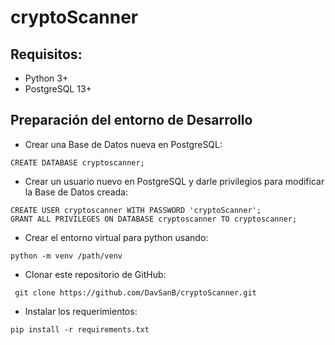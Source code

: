 # cryptoScanner

## Requisitos:
 - Python 3+
 - PostgreSQL 13+
## Preparación del entorno de Desarrollo

 - Crear una Base de Datos nueva en PostgreSQL:
 ```
 CREATE DATABASE cryptoscanner;
 ```
  - Crear un usuario nuevo en PostgreSQL y darle privilegios para modificar la Base de Datos creada:
   ```
CREATE USER cryptoscanner WITH PASSWORD 'cryptoScanner';
GRANT ALL PRIVILEGES ON DATABASE cryptoscanner TO cryptoscanner;
 ```
  - Crear el entorno virtual para python usando:
 ```
 python -m venv /path/venv
 ```
 - Clonar este repositorio de GitHub:
```
 git clone https://github.com/DavSanB/cryptoScanner.git
 ```
 - Instalar los requerimientos:
 ```
 pip install -r requirements.txt
 ```
